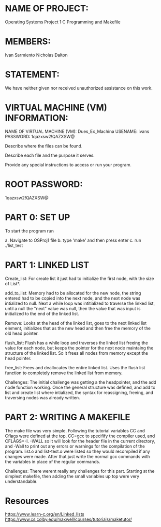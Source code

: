 NAME OF PROJECT:
================
Operating Systems Project 1
C Programming and Makefile

MEMBERS:
========
Ivan Sarmiento
Nicholas Dalton

STATEMENT:
==========
We have neither given nor received unauthorized assistance on this work.


VIRTUAL MACHINE (VM) INFORMATION:
=================================
NAME OF VIRTUAL MACHINE (VM): Dues_Ex_Machina
USENAME: ivans
PASSWORD: 1qazxsw2!QAZXSW@

Describe where the files can be found.

Describe each file and the purpose it serves. 

Provide any special instructions to access or run your program.


ROOT PASSWORD: 
==============
1qazxsw2!QAZXSW@

	

PART 0: SET UP
==============

To start the program run

a. Navigate to OSProj1 file
b. type 'make' and then press enter
c. run ./list_test
	
	
	
PART 1: LINKED LIST
===================

Create_list: For create list it just had to initialize the first node, with the size of List*. 

add_to_list: Memory had to be allocated for the new node, the string entered had to be copied into the next node, and the next node was intialized to null. Next a while loop was intitialized to traverse the linked list, until a null the "next" value was null, then the value that was input is initialized to the end of the linked list. 

Remove: Looks at the head of the linked list, goes to the next linked list element, initializes that as the new head and then free the memory of the old head pointer. 

flush_list: Flush has a while loop and traverses the linked list freeing the value for each node, but keeps the pointer for the next node maintaing the structure of the linked list. So it frees all nodes from memory except the head pointer.

free_list: Frees and deallocates the entire linked list. Uses the flush list function to completely remove the linked list from memory.

Challenges: The initial challenge was getting a the headpointer, and the add node function working. Once the general structure was defined, and add to list and create list where intialized, the syntax for reassigning, freeing, and traversing nodes was already written.


	 


PART 2: WRITING A MAKEFILE
===========================

The make file was very simple. Following the tutorial variables CC and Cflags were defined at the top. CC=gcc to specifify the compiler used, and CFLAGS=-I. -WALL so it will look for the header file in the current directory, and -Wall to print out any errors or warnings for the compilation of the program. list.o and list-test.o were listed so they would recompiled if any changes were made. After that just write the normal gcc commands with the variables in place of the regular commands.

Challenges: There werent really any challenges for this part. Starting at the simplest makefile, then adding the small variables up top were very understandable.

 Resources
 ======================
https://www.learn-c.org/en/Linked_lists
https://www.cs.colby.edu/maxwell/courses/tutorials/maketutor/
